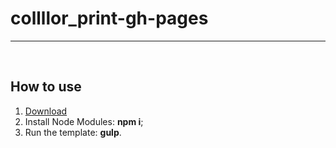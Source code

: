 # collllor_print-gh-pages
<hr>
<br>
<h2>How to use</h2>

<ol>
	<li><a href="javascript:void(0);">Download</a></li>
	<li>Install Node Modules: <strong>npm i</strong>;</li>
	<li>Run the template: <strong>gulp</strong>.</li>
</ol>